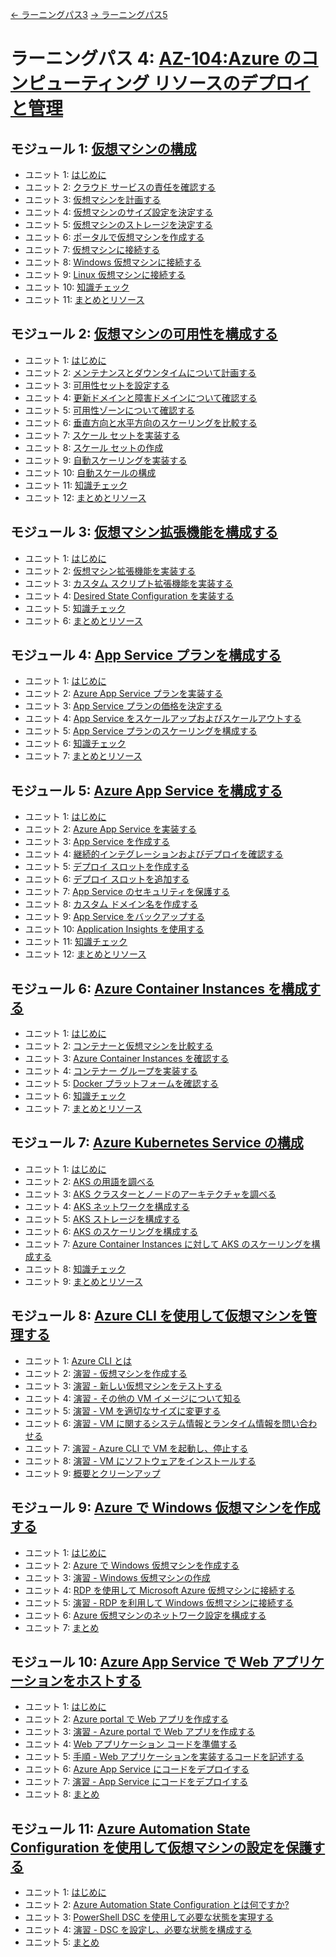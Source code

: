 [← ラーニングパス3](lp3.md)
[→ ラーニングパス5](lp5.md)

# ラーニングパス 4: [AZ-104:Azure のコンピューティング リソースのデプロイと管理](https://docs.microsoft.com/ja-jp/learn/paths/az-104-manage-compute-resources/)
## モジュール 1: [仮想マシンの構成](https://docs.microsoft.com/ja-jp/learn/modules/configure-virtual-machines/)
- ユニット 1: [はじめに](https://docs.microsoft.com/ja-jp/learn/modules/configure-virtual-machines/1-introduction)
- ユニット 2: [クラウド サービスの責任を確認する](https://docs.microsoft.com/ja-jp/learn/modules/configure-virtual-machines/2-review-cloud-services-responsibilities)
- ユニット 3: [仮想マシンを計画する](https://docs.microsoft.com/ja-jp/learn/modules/configure-virtual-machines/3-plan)
- ユニット 4: [仮想マシンのサイズ設定を決定する](https://docs.microsoft.com/ja-jp/learn/modules/configure-virtual-machines/4-determine-virtual-machine-sizing)
- ユニット 5: [仮想マシンのストレージを決定する](https://docs.microsoft.com/ja-jp/learn/modules/configure-virtual-machines/5-determine-virtual-machine-storage)
- ユニット 6: [ポータルで仮想マシンを作成する](https://docs.microsoft.com/ja-jp/learn/modules/configure-virtual-machines/6-create-portal)
- ユニット 7: [仮想マシンに接続する](https://docs.microsoft.com/ja-jp/learn/modules/configure-virtual-machines/7-connect-to)
- ユニット 8: [Windows 仮想マシンに接続する](https://docs.microsoft.com/ja-jp/learn/modules/configure-virtual-machines/8-connect-to-windows)
- ユニット 9: [Linux 仮想マシンに接続する](https://docs.microsoft.com/ja-jp/learn/modules/configure-virtual-machines/9-connect-to-linux)
- ユニット 10: [知識チェック](https://docs.microsoft.com/ja-jp/learn/modules/configure-virtual-machines/10-knowledge-check)
- ユニット 11: [まとめとリソース](https://docs.microsoft.com/ja-jp/learn/modules/configure-virtual-machines/11-summary-resources)
## モジュール 2: [仮想マシンの可用性を構成する](https://docs.microsoft.com/ja-jp/learn/modules/configure-virtual-machine-availability/)
- ユニット 1: [はじめに](https://docs.microsoft.com/ja-jp/learn/modules/configure-virtual-machine-availability/1-introduction)
- ユニット 2: [メンテナンスとダウンタイムについて計画する](https://docs.microsoft.com/ja-jp/learn/modules/configure-virtual-machine-availability/2-plan-for-maintenance-downtime)
- ユニット 3: [可用性セットを設定する](https://docs.microsoft.com/ja-jp/learn/modules/configure-virtual-machine-availability/3-setup-availability-sets)
- ユニット 4: [更新ドメインと障害ドメインについて確認する](https://docs.microsoft.com/ja-jp/learn/modules/configure-virtual-machine-availability/4-review-update-fault-domains)
- ユニット 5: [可用性ゾーンについて確認する](https://docs.microsoft.com/ja-jp/learn/modules/configure-virtual-machine-availability/5-review-availability-zones)
- ユニット 6: [垂直方向と水平方向のスケーリングを比較する](https://docs.microsoft.com/ja-jp/learn/modules/configure-virtual-machine-availability/6-compare-vertical-horizontal-scaling)
- ユニット 7: [スケール セットを実装する](https://docs.microsoft.com/ja-jp/learn/modules/configure-virtual-machine-availability/7-implement-scale-sets)
- ユニット 8: [スケール セットの作成](https://docs.microsoft.com/ja-jp/learn/modules/configure-virtual-machine-availability/8-create-scale-sets)
- ユニット 9: [自動スケーリングを実装する](https://docs.microsoft.com/ja-jp/learn/modules/configure-virtual-machine-availability/9-implement-autoscale)
- ユニット 10: [自動スケールの構成](https://docs.microsoft.com/ja-jp/learn/modules/configure-virtual-machine-availability/10-configure-autoscale)
- ユニット 11: [知識チェック](https://docs.microsoft.com/ja-jp/learn/modules/configure-virtual-machine-availability/11-knowledge-check)
- ユニット 12: [まとめとリソース](https://docs.microsoft.com/ja-jp/learn/modules/configure-virtual-machine-availability/12-summary-resources)
## モジュール 3: [仮想マシン拡張機能を構成する](https://docs.microsoft.com/ja-jp/learn/modules/configure-virtual-machine-extensions/)
- ユニット 1: [はじめに](https://docs.microsoft.com/ja-jp/learn/modules/configure-virtual-machine-extensions/1-introduction)
- ユニット 2: [仮想マシン拡張機能を実装する](https://docs.microsoft.com/ja-jp/learn/modules/configure-virtual-machine-extensions/2-implement-virtual-machines-extensions)
- ユニット 3: [カスタム スクリプト拡張機能を実装する](https://docs.microsoft.com/ja-jp/learn/modules/configure-virtual-machine-extensions/3-implement-custom-script-extensions)
- ユニット 4: [Desired State Configuration を実装する](https://docs.microsoft.com/ja-jp/learn/modules/configure-virtual-machine-extensions/4-implement-desired-state-configuration)
- ユニット 5: [知識チェック](https://docs.microsoft.com/ja-jp/learn/modules/configure-virtual-machine-extensions/5-knowledge-check)
- ユニット 6: [まとめとリソース](https://docs.microsoft.com/ja-jp/learn/modules/configure-virtual-machine-extensions/6-summary-resources)
## モジュール 4: [App Service プランを構成する](https://docs.microsoft.com/ja-jp/learn/modules/configure-app-service-plans/)
- ユニット 1: [はじめに](https://docs.microsoft.com/ja-jp/learn/modules/configure-app-service-plans/1-introduction)
- ユニット 2: [Azure App Service プランを実装する](https://docs.microsoft.com/ja-jp/learn/modules/configure-app-service-plans/2-implement-azure)
- ユニット 3: [App Service プランの価格を決定する](https://docs.microsoft.com/ja-jp/learn/modules/configure-app-service-plans/3-determine-plan-pricing)
- ユニット 4: [App Service をスケールアップおよびスケールアウトする](https://docs.microsoft.com/ja-jp/learn/modules/configure-app-service-plans/4-scale-up-scale-out)
- ユニット 5: [App Service プランのスケーリングを構成する](https://docs.microsoft.com/ja-jp/learn/modules/configure-app-service-plans/5-plan-scaling)
- ユニット 6: [知識チェック](https://docs.microsoft.com/ja-jp/learn/modules/configure-app-service-plans/6-knowledge-check)
- ユニット 7: [まとめとリソース](https://docs.microsoft.com/ja-jp/learn/modules/configure-app-service-plans/7-summary-resources)
## モジュール 5: [Azure App Service を構成する](https://docs.microsoft.com/ja-jp/learn/modules/configure-azure-app-services/)
- ユニット 1: [はじめに](https://docs.microsoft.com/ja-jp/learn/modules/configure-azure-app-services/1-introduction)
- ユニット 2: [Azure App Service を実装する](https://docs.microsoft.com/ja-jp/learn/modules/configure-azure-app-services/2-implement)
- ユニット 3: [App Service を作成する](https://docs.microsoft.com/ja-jp/learn/modules/configure-azure-app-services/3-create-app-service)
- ユニット 4: [継続的インテグレーションおよびデプロイを確認する](https://docs.microsoft.com/ja-jp/learn/modules/configure-azure-app-services/4-explore-continuous-integration-deployment)
- ユニット 5: [デプロイ スロットを作成する](https://docs.microsoft.com/ja-jp/learn/modules/configure-azure-app-services/5-create-deployment-slots)
- ユニット 6: [デプロイ スロットを追加する](https://docs.microsoft.com/ja-jp/learn/modules/configure-azure-app-services/6-add-deployment-slots)
- ユニット 7: [App Service のセキュリティを保護する](https://docs.microsoft.com/ja-jp/learn/modules/configure-azure-app-services/7-secure-app-service)
- ユニット 8: [カスタム ドメイン名を作成する](https://docs.microsoft.com/ja-jp/learn/modules/configure-azure-app-services/8-create-custom-domain-names)
- ユニット 9: [App Service をバックアップする](https://docs.microsoft.com/ja-jp/learn/modules/configure-azure-app-services/9-backup-app-service)
- ユニット 10: [Application Insights を使用する](https://docs.microsoft.com/ja-jp/learn/modules/configure-azure-app-services/10-use-application-insights)
- ユニット 11: [知識チェック](https://docs.microsoft.com/ja-jp/learn/modules/configure-azure-app-services/11-knowledge-check)
- ユニット 12: [まとめとリソース](https://docs.microsoft.com/ja-jp/learn/modules/configure-azure-app-services/12-summary-resources)
## モジュール 6: [Azure Container Instances を構成する](https://docs.microsoft.com/ja-jp/learn/modules/configure-azure-container-instances/)
- ユニット 1: [はじめに](https://docs.microsoft.com/ja-jp/learn/modules/configure-azure-container-instances/1-introduction)
- ユニット 2: [コンテナーと仮想マシンを比較する](https://docs.microsoft.com/ja-jp/learn/modules/configure-azure-container-instances/2-compare-containers-to-virtual-machines)
- ユニット 3: [Azure Container Instances を確認する](https://docs.microsoft.com/ja-jp/learn/modules/configure-azure-container-instances/3-review)
- ユニット 4: [コンテナー グループを実装する](https://docs.microsoft.com/ja-jp/learn/modules/configure-azure-container-instances/4-implement-container-groups)
- ユニット 5: [Docker プラットフォームを確認する](https://docs.microsoft.com/ja-jp/learn/modules/configure-azure-container-instances/5-review-docker-platform)
- ユニット 6: [知識チェック](https://docs.microsoft.com/ja-jp/learn/modules/configure-azure-container-instances/6-knowledge-check)
- ユニット 7: [まとめとリソース](https://docs.microsoft.com/ja-jp/learn/modules/configure-azure-container-instances/7-summary-resources)
## モジュール 7: [Azure Kubernetes Service の構成](https://docs.microsoft.com/ja-jp/learn/modules/configure-azure-kubernetes-service/)
- ユニット 1: [はじめに](https://docs.microsoft.com/ja-jp/learn/modules/configure-azure-kubernetes-service/1-introduction)
- ユニット 2: [AKS の用語を調べる](https://docs.microsoft.com/ja-jp/learn/modules/configure-azure-kubernetes-service/2-kubernetes-terminology)
- ユニット 3: [AKS クラスターとノードのアーキテクチャを調べる](https://docs.microsoft.com/ja-jp/learn/modules/configure-azure-kubernetes-service/3-kubernetes-clusters)
- ユニット 4: [AKS ネットワークを構成する](https://docs.microsoft.com/ja-jp/learn/modules/configure-azure-kubernetes-service/4-kubernetes-networking)
- ユニット 5: [AKS ストレージを構成する](https://docs.microsoft.com/ja-jp/learn/modules/configure-azure-kubernetes-service/5-kubernetes-storage)
- ユニット 6: [AKS のスケーリングを構成する](https://docs.microsoft.com/ja-jp/learn/modules/configure-azure-kubernetes-service/6-kubernetes-scale-options)
- ユニット 7: [Azure Container Instances に対して AKS のスケーリングを構成する](https://docs.microsoft.com/ja-jp/learn/modules/configure-azure-kubernetes-service/7-kubernetes-container-scale-options)
- ユニット 8: [知識チェック](https://docs.microsoft.com/ja-jp/learn/modules/configure-azure-kubernetes-service/8-knowledge-check)
- ユニット 9: [まとめとリソース](https://docs.microsoft.com/ja-jp/learn/modules/configure-azure-kubernetes-service/9-summary-resources)
## モジュール 8: [Azure CLI を使用して仮想マシンを管理する](https://docs.microsoft.com/ja-jp/learn/modules/manage-virtual-machines-with-azure-cli/)
- ユニット 1: [Azure CLI とは](https://docs.microsoft.com/ja-jp/learn/modules/manage-virtual-machines-with-azure-cli/1-what-is-the-cli)
- ユニット 2: [演習 - 仮想マシンを作成する](https://docs.microsoft.com/ja-jp/learn/modules/manage-virtual-machines-with-azure-cli/2-create-a-vm)
- ユニット 3: [演習 - 新しい仮想マシンをテストする](https://docs.microsoft.com/ja-jp/learn/modules/manage-virtual-machines-with-azure-cli/3-testing-the-vm)
- ユニット 4: [演習 - その他の VM イメージについて知る](https://docs.microsoft.com/ja-jp/learn/modules/manage-virtual-machines-with-azure-cli/4-other-vm-images)
- ユニット 5: [演習 - VM を適切なサイズに変更する](https://docs.microsoft.com/ja-jp/learn/modules/manage-virtual-machines-with-azure-cli/5-sizing-vms)
- ユニット 6: [演習 - VM に関するシステム情報とランタイム情報を問い合わせる](https://docs.microsoft.com/ja-jp/learn/modules/manage-virtual-machines-with-azure-cli/6-querying-vms)
- ユニット 7: [演習 - Azure CLI で VM を起動し、停止する](https://docs.microsoft.com/ja-jp/learn/modules/manage-virtual-machines-with-azure-cli/7-managing-vms)
- ユニット 8: [演習 - VM にソフトウェアをインストールする](https://docs.microsoft.com/ja-jp/learn/modules/manage-virtual-machines-with-azure-cli/8-installing-software)
- ユニット 9: [概要とクリーンアップ](https://docs.microsoft.com/ja-jp/learn/modules/manage-virtual-machines-with-azure-cli/9-cleanup)
## モジュール 9: [Azure で Windows 仮想マシンを作成する](https://docs.microsoft.com/ja-jp/learn/modules/create-windows-virtual-machine-in-azure/)
- ユニット 1: [はじめに](https://docs.microsoft.com/ja-jp/learn/modules/create-windows-virtual-machine-in-azure/1-introduction)
- ユニット 2: [Azure で Windows 仮想マシンを作成する](https://docs.microsoft.com/ja-jp/learn/modules/create-windows-virtual-machine-in-azure/2-create-a-windows-virtual-machine)
- ユニット 3: [演習 - Windows 仮想マシンの作成](https://docs.microsoft.com/ja-jp/learn/modules/create-windows-virtual-machine-in-azure/3-exercise-create-a-vm)
- ユニット 4: [RDP を使用して Microsoft Azure 仮想マシンに接続する](https://docs.microsoft.com/ja-jp/learn/modules/create-windows-virtual-machine-in-azure/4-connect-to-a-windows-virtual-machine)
- ユニット 5: [演習 - RDP を利用して Windows 仮想マシンに接続する](https://docs.microsoft.com/ja-jp/learn/modules/create-windows-virtual-machine-in-azure/5-exercise-connect-to-a-windows-vm-using-rdp)
- ユニット 6: [Azure 仮想マシンのネットワーク設定を構成する](https://docs.microsoft.com/ja-jp/learn/modules/create-windows-virtual-machine-in-azure/6-manage-vm)
- ユニット 7: [まとめ](https://docs.microsoft.com/ja-jp/learn/modules/create-windows-virtual-machine-in-azure/8-summary)
## モジュール 10: [Azure App Service で Web アプリケーションをホストする](https://docs.microsoft.com/ja-jp/learn/modules/host-a-web-app-with-azure-app-service/)
- ユニット 1: [はじめに](https://docs.microsoft.com/ja-jp/learn/modules/host-a-web-app-with-azure-app-service/1-introduction)
- ユニット 2: [Azure portal で Web アプリを作成する](https://docs.microsoft.com/ja-jp/learn/modules/host-a-web-app-with-azure-app-service/2-create-a-web-app-in-the-azure-portal)
- ユニット 3: [演習 - Azure portal で Web アプリを作成する](https://docs.microsoft.com/ja-jp/learn/modules/host-a-web-app-with-azure-app-service/3-exercise-create-a-web-app-in-the-azure-portal)
- ユニット 4: [Web アプリケーション コードを準備する](https://docs.microsoft.com/ja-jp/learn/modules/host-a-web-app-with-azure-app-service/4-implement-a-web-app)
- ユニット 5: [手順 - Web アプリケーションを実装するコードを記述する](https://docs.microsoft.com/ja-jp/learn/modules/host-a-web-app-with-azure-app-service/5-exercise-implement-a-web-application)
- ユニット 6: [Azure App Service にコードをデプロイする](https://docs.microsoft.com/ja-jp/learn/modules/host-a-web-app-with-azure-app-service/6-deploying-code-to-app-service)
- ユニット 7: [演習 - App Service にコードをデプロイする](https://docs.microsoft.com/ja-jp/learn/modules/host-a-web-app-with-azure-app-service/7-exercise-deploy-your-code-to-app-service)
- ユニット 8: [まとめ](https://docs.microsoft.com/ja-jp/learn/modules/host-a-web-app-with-azure-app-service/8-summary)
## モジュール 11: [Azure Automation State Configuration を使用して仮想マシンの設定を保護する](https://docs.microsoft.com/ja-jp/learn/modules/protect-vm-settings-with-dsc/)
- ユニット 1: [はじめに](https://docs.microsoft.com/ja-jp/learn/modules/protect-vm-settings-with-dsc/1-introduction)
- ユニット 2: [Azure Automation State Configuration とは何ですか?](https://docs.microsoft.com/ja-jp/learn/modules/protect-vm-settings-with-dsc/2-what-is-azure-automation-state-configuration)
- ユニット 3: [PowerShell DSC を使用して必要な状態を実現する](https://docs.microsoft.com/ja-jp/learn/modules/protect-vm-settings-with-dsc/3-use-powershell-dsc)
- ユニット 4: [演習 - DSC を設定し、必要な状態を構成する](https://docs.microsoft.com/ja-jp/learn/modules/protect-vm-settings-with-dsc/4-exercise-setup-dsc-configuration)
- ユニット 5: [まとめ](https://docs.microsoft.com/ja-jp/learn/modules/protect-vm-settings-with-dsc/5-summary)
